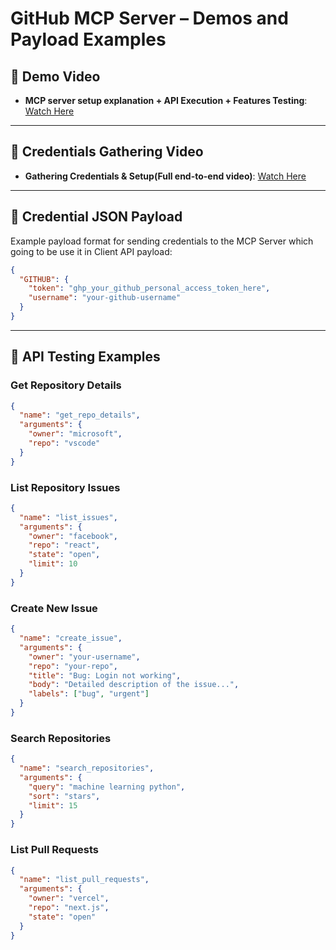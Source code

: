 # GitHub MCP Server – Demos and Payload Examples

## 🎥 Demo Video
- **MCP server setup explanation + API Execution + Features Testing**: [Watch Here](https://your-demo-video-link.com)

---

## 🎥 Credentials Gathering Video
- **Gathering Credentials & Setup(Full end-to-end video)**: [Watch Here](https://your-demo-video-link.com)

---

## 🔐 Credential JSON Payload
Example payload format for sending credentials to the MCP Server which going to be use it in Client API payload:
```json
{
  "GITHUB": {
    "token": "ghp_your_github_personal_access_token_here",
    "username": "your-github-username"
  }
}
```

---

## 🧪 API Testing Examples

### Get Repository Details
```json
{
  "name": "get_repo_details",
  "arguments": {
    "owner": "microsoft",
    "repo": "vscode"
  }
}
```

### List Repository Issues
```json
{
  "name": "list_issues",
  "arguments": {
    "owner": "facebook",
    "repo": "react",
    "state": "open",
    "limit": 10
  }
}
```

### Create New Issue
```json
{
  "name": "create_issue",
  "arguments": {
    "owner": "your-username",
    "repo": "your-repo",
    "title": "Bug: Login not working",
    "body": "Detailed description of the issue...",
    "labels": ["bug", "urgent"]
  }
}
```

### Search Repositories  
```json
{
  "name": "search_repositories",
  "arguments": {
    "query": "machine learning python",
    "sort": "stars",
    "limit": 15
  }
}
```

### List Pull Requests
```json
{
  "name": "list_pull_requests",
  "arguments": {
    "owner": "vercel",
    "repo": "next.js",
    "state": "open"
  }
}
```
